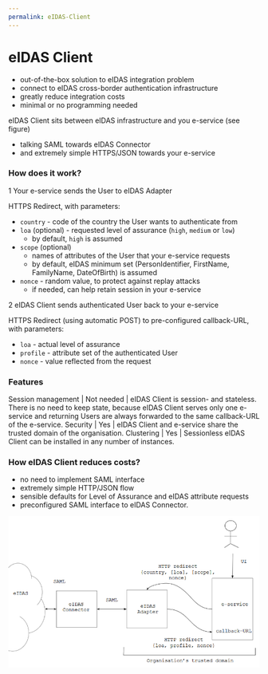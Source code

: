 ```yaml
---
permalink: eIDAS-Client
---
```


# eIDAS Client

- out-of-the-box solution to eIDAS integration problem
- connect to eIDAS cross-border authentication infrastructure
- greatly reduce integration costs
- minimal or no programming needed

eIDAS Client sits between eIDAS infrastructure and you e-service (see figure)
- talking SAML towards eIDAS Connector 
- and extremely simple HTTPS/JSON towards your e-service

### How does it work?

1  Your e-service sends the User to eIDAS Adapter

HTTPS Redirect, with parameters:
- `country` - code of the country the User wants to authenticate from
- `loa` (optional) - requested level of assurance (`high`, `medium` or `low`)
    - by default, `high` is assumed 
- `scope` (optional)
  - names of attributes of the User that your e-service requests
  - by default, eIDAS minimum set (PersonIdentifier, FirstName, FamilyName, DateOfBirth) is assumed
- `nonce` - random value, to protect against replay attacks
  - if needed, can help retain session in your e-service

2  eIDAS Client sends authenticated User back to your e-service

HTTPS Redirect (using automatic POST) to pre-configured callback-URL, with parameters:
- `loa` - actual level of assurance
- `profile` - attribute set of the authenticated User
- `nonce` - value reflected from the request

### Features

Session management | Not needed | eIDAS Client is session- and stateless. There is no need to keep state, because eIDAS Client serves only one e-service and returning Users are always forwarded to the same callback-URL of the e-service. 
Security | Yes | eIDAS Client and e-service share the trusted domain of the organisation. 
Clustering | Yes | Sessionless eIDAS Client can be installed in any number of instances.

### How eIDAS Client reduces costs?

- no need to implement SAML interface
- extremely simple HTTP/JSON flow 
- sensible defaults for Level of Assurance and eIDAS attribute requests
- preconfigured SAML interface to eIDAS Connector.

<img src='img/CLIENT.png' style='width:700px'>



